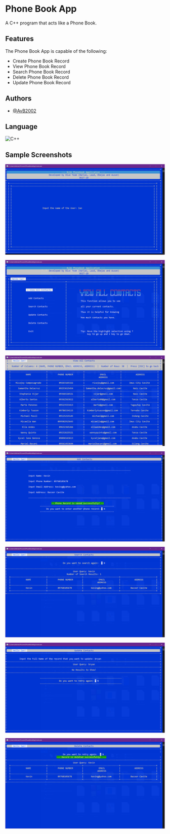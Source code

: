 # Phone Book App

A C++ program that acts like a Phone Book.

## Features
The Phone Book App is capable of the following:
- Create Phone Book Record
- View Phone Book Record
- Search Phone Book Record
- Delete Phone Book Record
- Update Phone Book Record

## Authors
- [@AvB2002](https://www.github.com/AvB2002)

## Language
![C++](https://img.shields.io/badge/c++-%2300599C.svg?style=for-the-badge&logo=c%2B%2B&logoColor=white) 

## Sample Screenshots

![Sample Output #1](https://github.com/AvB2002/phone-book-record/blob/master/screenshots/1.PNG)

![Sample Output #2](https://github.com/AvB2002/phone-book-record/blob/master/screenshots/2.PNG)

![Sample Output #3](https://github.com/AvB2002/phone-book-record/blob/master/screenshots/3.PNG)

![Sample Output #4](https://github.com/AvB2002/phone-book-record/blob/master/screenshots/4.PNG)

![Sample Output #5](https://github.com/AvB2002/phone-book-record/blob/master/screenshots/5.PNG)

![Sample Output #6](https://github.com/AvB2002/phone-book-record/blob/master/screenshots/6.PNG)

![Sample Output #7](https://github.com/AvB2002/phone-book-record/blob/master/screenshots/7.PNG)

